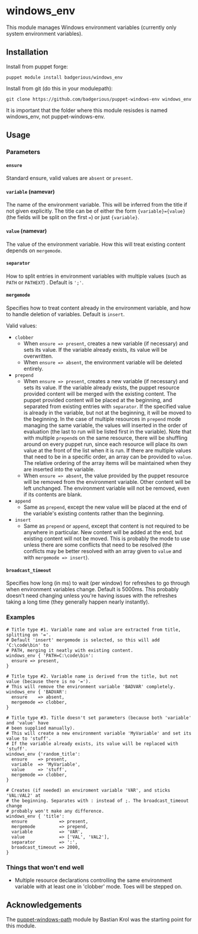 windows_env
===========

This module manages Windows environment variables (currently only system environment variables). 

Installation
------------

Install from puppet forge:

    puppet module install badgerious/windows_env

Install from git (do this in your modulepath):

    git clone https://github.com/badgerious/puppet-windows-env windows_env

It is important that the folder where this module resisdes is named windows_env, not puppet-windows-env.

Usage
-----

### Parameters

#### `ensure`
Standard ensure, valid values are `absent` or `present`. 

#### `variable` (namevar)
The name of the environment variable. This will be inferred from the title if
not given explicitly. The title can be of either the form `{variable}={value}`
(the fields will be split on the first `=`) or just `{variable}`. 

#### `value` (namevar)
The value of the environment variable. How this will treat existing content
depends on `mergemode`. 

#### `separator`
How to split entries in environment variables with multiple values (such as
`PATH` or `PATHEXT`) . Default is `';'`. 

#### `mergemode`
Specifies how to treat content already in the environment variable, and how to
handle deletion of variables. Default is `insert`. 

Valid values:

- `clobber`
  - When `ensure => present`, creates a new variable (if necessary) and sets
    its value. If the variable already exists, its value will be overwritten.
  - When `ensure => absent`, the environment variable will be deleted entirely. 
- `prepend`
  - When `ensure => present`, creates a new variable (if necessary) and sets
    its value. If the variable already exists, the puppet resource provided
    content will be merged with the existing content. The puppet provided
    content will be placed at the beginning, and separated from existing
    entries with `separator`. If the specified value is already in the
    variable, but not at the beginning, it will be moved to the beginning. In
    the case of multiple resources in `prepend` mode managing the same
    variable, the values will inserted in the order of evaluation (the last to
    run will be listed first in the variable).  Note that with multiple
    `prepend`s on the same resource, there will be shuffling around on every
    puppet run, since each resource will place its own value at the front of
    the list when it is run. If there are multiple values that need to be in a
    specific order, an array can be provided to `value`.  The relative ordering
    of the array items will be maintained when they are inserted into the
    variable. 
  - When `ensure => absent`, the value provided by the puppet resource will be
    removed from the environment variable. Other content will be left
    unchanged. The environment variable will not be removed, even if its
    contents are blank. 
- `append`
  - Same as `prepend`, except the new value will be placed at the end of the
    variable's existing contents rather than the beginning. 
- `insert`
  - Same as `prepend` or `append`, except that content is not required to be
    anywhere in particular. New content will be added at the end, but existing
    content will not be moved. This is probably the mode to use unless there
    are some conflicts that need to be resolved (the conflicts may be better
    resolved with an array given to `value` and with `mergemode => insert`). 

#### `broadcast_timeout`
Specifies how long (in ms) to wait (per window) for refreshes to go through
when environment variables change. Default is 5000ms. This probably doesn't
need changing unless you're having issues with the refreshes taking a long time
(they generally happen nearly instantly). 

### Examples

    # Title type #1. Variable name and value are extracted from title, splitting on '='. 
    # Default 'insert' mergemode is selected, so this will add 'C:\code\bin' to
    # PATH, merging it neatly with existing content. 
    windows_env { 'PATH=C:\code\bin':
      ensure => present,
    }

    # Title type #2. Variable name is derived from the title, but not value (because there is no '='). 
    # This will remove the environment variable 'BADVAR' completely.
    windows_env { 'BADVAR':
      ensure    => absent,
      mergemode => clobber,
    }

    # Title type #3. Title doesn't set parameters (because both 'variable' and 'value' have
    # been supplied manually). 
    # This will create a new environment variable 'MyVariable' and set its value to 'stuff'. 
    # If the variable already exists, its value will be replaced with 'stuff'. 
    windows_env {'random_title':
      ensure    => present,
      variable  => 'MyVariable',
      value     => 'stuff',
      mergemode => clobber,
    }

    # Creates (if needed) an enviroment variable 'VAR', and sticks 'VAL:VAL2' at
    # the beginning. Separates with : instead of ;. The broadcast_timeout change
    # probably won't make any difference. 
    windows_env { 'title':
      ensure            => present,
      mergemode         => prepend,
      variable          => 'VAR',
      value             => ['VAL', 'VAL2'],
      separator         => ':',
      broadcast_timeout => 2000,
    }

### Things that won't end well
- Multiple resource declarations controlling the same environment variable with
  at least one in 'clobber' mode. Toes will be stepped on. 

Acknowledgements
----------------
The [puppet-windows-path](https://github.com/basti1302/puppet-windows-path) module by Bastian Krol was the starting point for this module. 
